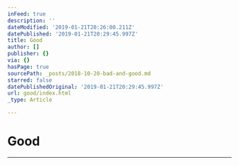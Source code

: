 ```yaml
---
inFeed: true
description: ''
dateModified: '2019-01-21T20:26:00.211Z'
datePublished: '2019-01-21T20:29:45.997Z'
title: Good
author: []
publisher: {}
via: {}
hasPage: true
sourcePath: _posts/2018-10-20-bad-and-good.md
starred: false
datePublishedOriginal: '2019-01-21T20:29:45.997Z'
url: good/index.html
_type: Article

---
```

# Good

---